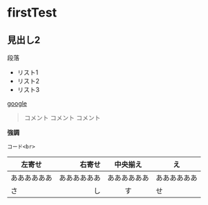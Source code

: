 # firstTest

見出し2
--------------------------------

段落

* リスト1
* リスト2
* リスト3

[google](http://google.com)

>コメント
>コメント
>コメント

**強調**

`コード<br>`

|左寄せ|右寄せ|中央揃え|え|
|---|--:|:-:|---|
|ああああああ|ああああああ|ああああああ|ああああああ|
|さ|し|す|せ|
